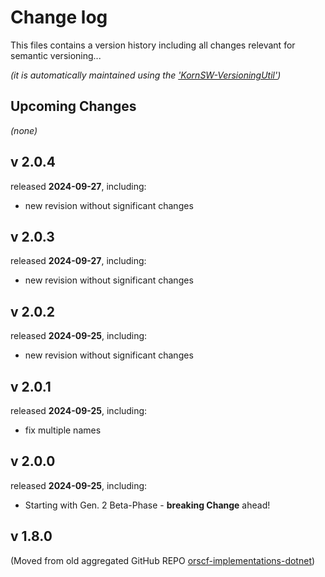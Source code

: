 # Change log
This files contains a version history including all changes relevant for semantic versioning...

*(it is automatically maintained using the ['KornSW-VersioningUtil'](https://github.com/KornSW/VersioningUtil))*




## Upcoming Changes

*(none)*



## v 2.0.4
released **2024-09-27**, including:
 - new revision without significant changes



## v 2.0.3
released **2024-09-27**, including:
 - new revision without significant changes



## v 2.0.2
released **2024-09-25**, including:
 - new revision without significant changes



## v 2.0.1
released **2024-09-25**, including:
 - fix multiple names



## v 2.0.0
released **2024-09-25**, including:
 - Starting with Gen. 2 Beta-Phase - **breaking Change** ahead!



## v 1.8.0
(Moved from old aggregated GitHub REPO [orscf-implementations-dotnet](https://github.com/orscf/orscf-implementations-dotnet))


